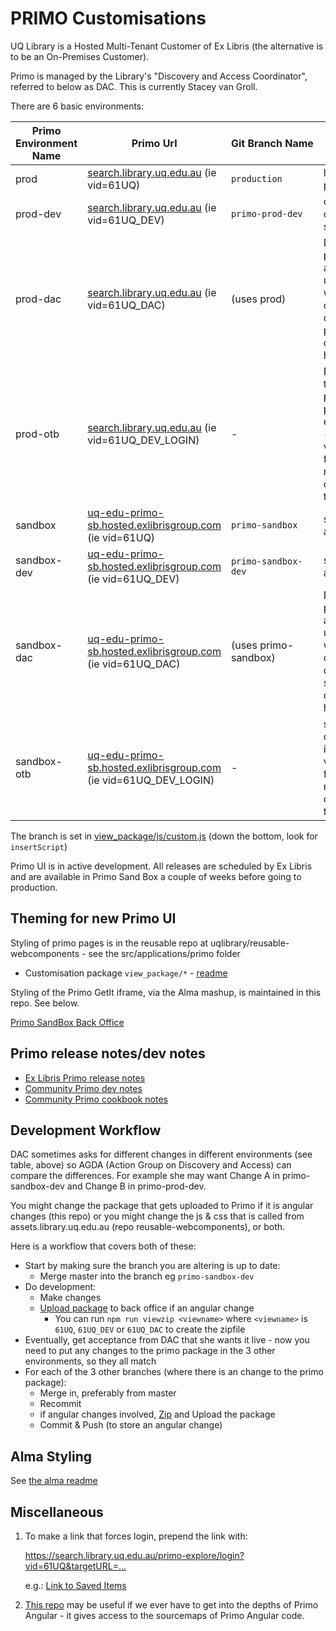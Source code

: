 # PRIMO Customisations

UQ Library is a Hosted Multi-Tenant Customer of Ex Libris (the alternative is to be an On-Premises Customer).

Primo is managed by the Library's "Discovery and Access Coordinator", referred to below as DAC. This is currently Stacey van Groll.

There are 6 basic environments:

| Primo Environment Name | Primo Url        | Git&nbsp;Branch&nbsp;Name  | Notes |
| ---------------------- | ---------------- | --------------- | ---- |
| prod | [search.library.uq.edu.au](https://search.library.uq.edu.au/primo-explore/search?vid=61UQ&sortby=rank) (ie vid=61UQ) | `production` | live, public primo |
| prod-dev | [search.library.uq.edu.au](https://search.library.uq.edu.au/primo-explore/search?sortby=rank&vid=61UQ_DEV) (ie vid=61UQ_DEV) | `primo-prod-dev` | development on the live server |
| prod-dac | [search.library.uq.edu.au](https://search.library.uq.edu.au/primo-explore/search?sortby=rank&vid=61UQ_DAC) (ie vid=61UQ_DAC) | (uses prod) | DAC's personal area. Keep it up to date with the others - deploy prod-dev changes here |
| prod-otb | [search.library.uq.edu.au](https://search.library.uq.edu.au/primo-explore/search?sortby=rank&vid=61UQ_DEV_LOGIN) (ie vid=61UQ_DEV_LOGIN) | - | Blue out of the box primo in the prod environment - it would be very unusual for us to make changes to this |
| sandbox | [uq-edu-primo-sb.hosted.exlibrisgroup.com](https://uq-edu-primo-sb.hosted.exlibrisgroup.com/primo-explore/search?vid=61UQ&sortby=rank) (ie vid=61UQ) | `primo-sandbox` | sandbox area |
| sandbox-dev | [uq-edu-primo-sb.hosted.exlibrisgroup.com](https://uq-edu-primo-sb.hosted.exlibrisgroup.com/primo-explore/search?vid=61UQ_DEV&sortby=rank) (ie vid=61UQ_DEV) | `primo-sandbox-dev` | sandbox dev area |
| sandbox-dac | [uq-edu-primo-sb.hosted.exlibrisgroup.com](https://uq-edu-primo-sb.hosted.exlibrisgroup.com/primo-explore/search?vid=61UQ_DAC&sortby=rank) (ie vid=61UQ_DAC) | (uses primo-sandbox) | DAC's personal area. Keep it up to date with the others - deploy sandbox-dev changes here |
| sandbox-otb | [uq-edu-primo-sb.hosted.exlibrisgroup.com](https://uq-edu-primo-sb.hosted.exlibrisgroup.com/primo-explore/search?vid=61UQ_DEV_LOGIN&sortby=rank) (ie vid=61UQ_DEV_LOGIN) | - | sandbox out of the box - it would be very unusual for us to make changes to this |

The branch is set in [view_package/js/custom.js](https://github.com/uqlibrary/exlibris-primo/blob/master/src/view_package/js/custom.js) (down the bottom, look for `insertScript`)

Primo UI is in active development. All releases are scheduled by Ex Libris and are available in Primo Sand Box a couple of weeks before going to production.

## Theming for new Primo UI

Styling of primo pages is in the reusable repo at uqlibrary/reusable-webcomponents - see the src/applications/primo folder

* Customisation package `view_package/*` - [readme](https://github.com/uqlibrary/exlibris-primo/blob/master/src/view_package/README.md)

Styling of the Primo GetIt iframe, via the Alma mashup, is maintained in this repo. See below.

[Primo SandBox Back Office](https://uq-edu-primo-sb.hosted.exlibrisgroup.com:1443/primo_publishing/admin/acegilogin.jsp)

## Primo release notes/dev notes

* [Ex Libris Primo release notes](https://knowledge.exlibrisgroup.com/Primo/Release_Notes)
* [Community Primo dev notes](https://docs.google.com/document/d/1pfhN1LZSuV6ZOZ7REldKYH7TR1Cc4BUzTMdNHwH5Bkc/edit#)
* [Community Primo cookbook notes](https://docs.google.com/document/d/1z1D5II6rhRd2Q01Uqpb_1v6OEFv_OksujEZ-htNJ0rw/edit#heading=h.ti1szv6s9yu0)

## Development Workflow

DAC sometimes asks for different changes in different environments (see table, above) so AGDA (Action Group on Discovery and Access) can compare the differences. For example she may want Change A in primo-sandbox-dev and Change B in primo-prod-dev.

You might change the package that gets uploaded to Primo if it is angular changes (this repo) or you might change the js & css that is called from assets.library.uq.edu.au (repo reusable-webcomponents), or both.

Here is a workflow that covers both of these:

* Start by making sure the branch you are altering is up to date:
  * Merge master into the branch eg `primo-sandbox-dev`
* Do development:
  * Make changes
  * [Upload package](https://github.com/uqlibrary/exlibris-primo/blob/master/src/view_package/README.md) to back office if an angular change
    * You can run `npm run viewzip <viewname>` where `<viewname>` is `61UQ`, `61UQ_DEV` or `61UQ_DAC` to create the zipfile
* Eventually, get acceptance from DAC that she wants it live - now you need to put any changes to the primo package in the 3 other environments, so they all match
* For each of the 3 other branches (where there is an change to the primo package):
  * Merge in, preferably from master
  * Recommit
  * if angular changes involved, [Zip](https://github.com/uqlibrary/exlibris-primo/blob/master/src/view_package/README.md) and Upload the package
  * Commit & Push (to store an angular change)

## Alma Styling

See [the alma readme](https://github.com/uqlibrary/exlibris-primo/blob/master/src/alma/README.md)

## Miscellaneous

1. To make a link that forces login, prepend the link with:

    <https://search.library.uq.edu.au/primo-explore/login?vid=61UQ&targetURL=...>

    e.g.: [Link to Saved Items](https://search.library.uq.edu.au/primo-explore/login?vid=61UQ&targetURL=https%3A%2F%2Fsearch.library.uq.edu.au%2Fprimo-explore%2Ffavorites%3Fvid%3D61UQ%26lang%3Den_US%C2%A7ion%3Ditems)

2. [This repo](https://github.com/mehmetc/primo-extract) may be useful if we ever have to get into the depths of Primo Angular - it gives access to the sourcemaps of Primo Angular code.
